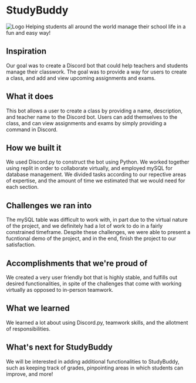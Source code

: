 # StudyBuddy
![Logo](https://cdn.discordapp.com/attachments/837827005177266298/838534491281555527/color_logo_with_background.png)
  Helping students all around the world manage their school life in a fun and easy way!
## Inspiration
  Our goal was to create a Discord bot that could help teachers and students manage their classwork. The goal was to provide a way for users to create a class, and add and view upcoming assignments and exams.
## What it does
  This bot allows a user to create a class by providing a name, description, and teacher name to the Discord bot. Users can add themselves to the class, and can view assignments and exams by simply providing a command in Discord.
## How we built it
  We used Discord.py to construct the bot using Python. We worked together using replit in order to collaborate virtually, and employed mySQL for database management. We divided tasks according to our repective areas of expertise, and the amount of time we estimated that we would need for each section.
## Challenges we ran into
  The mySQL table was difficult to work with, in part due to the virtual nature of the project, and we definitely had a lot of work to do in a fairly constrained timeframe. Despite these challenges, we were able to present a fucntional demo of the project, and in the end, finish the project to our satisfaction. 
## Accomplishments that we're proud of
  We created a very user friendly bot that is highly stable, and fulfills out desired functionalities, in spite of the challenges that come with working virtually as opposed to in-person teamwork.
## What we learned
  We learned a lot about using Discord.py, teamwork skills, and the allotment of responsibilities.
## What's next for StudyBuddy
  We will be interested in adding additional functionalities to StudyBuddy, such as keeping track of grades, pinpointing areas in which students can improve, and more!